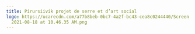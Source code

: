 ```yaml
---
title: Pirursiivik projet de serre et d’art social
logo: https://ucarecdn.com/a77b8beb-0bc7-4a2f-bc43-cea8c0244440/Screen Shot
  2021-08-18 at 10.46.35 AM.png
---
```

